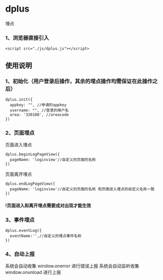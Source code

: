 # dplus
埋点

### 1、浏览器直接引入
```
<script src="./js/dplus.js"></script>
```

## 使用说明

### 1、初始化（用户登录后操作，其余的埋点操作均需保证在此操作之后）
```
dplus.init({
  appkey: "", //申请的appkey
  username: "", //登录的用户名
  area: '330100', //areacode
})
```

### 2、页面埋点
页面进入埋点

```
dplus.beginLogPageView({
  pageName: 'loginview'//自定义的页面的名称
})      
```

页面离开埋点
```
dplus.endLogPageView({
  pageName: 'loginview'//自定义的页面的名称 和页面进入埋点的自定义名称一致
})
```

#### !页面进入和离开埋点需要成对出现才能生效
### 3、事件埋点
```
dplus.eventLog({
  eventName:'',//自定义的埋点事件名称
})
```
### 4、自动上报
系统会自动收集 window.onerror 进行错误上报
系统会自动监听收集window.onunload 进行上报
